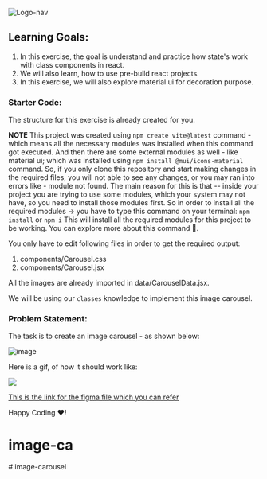 ![Logo-nav](https://s3.ap-south-1.amazonaws.com/kalvi-education.github.io/front-end-web-development/Kalvium-Logo.png)

## Learning Goals:
1. In this exercise, the goal is understand and practice how state's work with class components in react.
2. We will also learn, how to use pre-build react projects.
3. In this exercise, we will also explore material ui for decoration purpose.

### Starter Code:
The structure for this exercise is already created for you.

**NOTE** This project was created using `npm create vite@latest` command - which means all the necessary modules was installed when this command got executed. And then there are some external modules as well - like material ui; which was installed using `npm install @mui/icons-material` command. So, if you only clone this repository and start making changes in the required files, you will not able to see any changes, or you may ran into errors like - module not found. The main reason for this is that -- inside your project you are trying to use some modules, which your system may not have, so you need to install those modules first. 
So in order to install all the required modules -> you have to type this command on your terminal:
`npm install` or `npm i`
This will install all the required modules for this project to be working.
You can explore more about this command 🙂.

You only have to edit following files in order to get the required output:
1. components/Carousel.css
2. components/Carousel.jsx

All the images are already imported in data/CarouselData.jsx. 

We will be using our `classes` knowledge to implement this image carousel.

### Problem Statement:
The task is to create an image carousel - as shown below:

![image](https://s3.ap-south-1.amazonaws.com/kalvi-education.github.io/front-end-web-development/faces-image-carousel-react.png)

Here is a gif, of how it should work like:

![](https://s3.ap-south-1.amazonaws.com/kalvi-education.github.io/front-end-web-development/image-carousal-react.gif)

[This is the link for the figma file which you can refer](https://www.figma.com/file/5a22gyCU65dmDleJTrMVGt/Carousel-Project--Kalvium?node-id=0%3A1&t=m10MyQnbauMAZt8Z-1)



Happy Coding ❤️!


# image-ca
#   i m a g e - c a r o u s e l  
 
